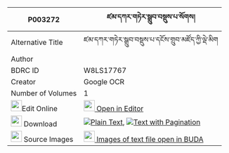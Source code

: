 |P003272|ཛམ་དཀར་གཏེར་སྒྲུབ་བསྡུས་པ་སོགས། 
| --- | --- 
|Alternative Title |ཛམ་དཀར་གཏེར་སྒྲུབ་བསྡུས་པ་དངོས་གྲུབ་མཛོད་ཀྱི་ལྡེ་མིག
|Author | 
|BDRC ID | W8LS17767
|Creator | Google OCR
|Number of Volumes| 1
|<img width="25" src="https://img.icons8.com/color/25/000000/edit-property.png">Edit Online| [<img width="25" src="https://avatars.githubusercontent.com/u/45091458?s=200&v=4"> Open in Editor](http://editor.openpecha.org/P003272)
|<img width="25" src="https://img.icons8.com/fluent/48/000000/download-2.png"/>  Download | [![](https://img.icons8.com/color/20/000000/txt.png)Plain Text](https://github.com/Openpecha/P003272/releases/download/v1/dzam_ka_ra_ter_drub_dupa_sok_plain_P003272.zip), [![](https://img.icons8.com/color/20/000000/txt.png)Text with Pagination](https://github.com/Openpecha/P003272/releases/download/v1/dzam_ka_ra_ter_drub_dupa_sok_pages_P003272.zip)
|<img width="25" src="https://img.icons8.com/plasticine/100/000000/pictures-folder.png"/>  Source Images | [<img width="25" src="https://library.bdrc.io/icons/BUDA-small.svg"> Images of text file open in BUDA](https://library.bdrc.io/show/bdr:W8LS17767)